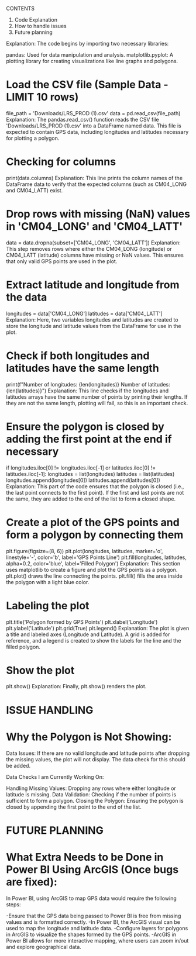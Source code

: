 CONTENTS

1. Code Explanation 
2. How to handle issues 
3. Future planning

Explanation: The code begins by importing two necessary libraries:

pandas: Used for data manipulation and analysis.
matplotlib.pyplot: A plotting library for creating visualizations like line graphs and polygons.

# Load the CSV file (Sample Data - LIMIT 10 rows)
file_path = 'Downloads/LRS_PROD (1).csv' 
data = pd.read_csv(file_path)
Explanation: The pandas.read_csv() function reads the CSV file 'Downloads/LRS_PROD (1).csv' into a DataFrame named data. This file is expected to contain GPS data, including longitudes and latitudes necessary for plotting a polygon.

# Checking for columns
print(data.columns)
Explanation: This line prints the column names of the DataFrame data to verify that the expected columns (such as CM04_LONG and CM04_LATT) exist.

# Drop rows with missing (NaN) values in 'CM04_LONG' and 'CM04_LATT'
data = data.dropna(subset=['CM04_LONG', 'CM04_LATT'])
Explanation: This step removes rows where either the CM04_LONG (longitude) or CM04_LATT (latitude) columns have missing or NaN values. This ensures that only valid GPS points are used in the plot.

# Extract latitude and longitude from the data
longitudes = data['CM04_LONG']
latitudes = data['CM04_LATT']
Explanation: Here, two variables longitudes and latitudes are created to store the longitude and latitude values from the DataFrame for use in the plot.

# Check if both longitudes and latitudes have the same length
print(f"Number of longitudes: {len(longitudes)} Number of latitudes: {len(latitudes)}")
Explanation: This line checks if the longitudes and latitudes arrays have the same number of points by printing their lengths. If they are not the same length, plotting will fail, so this is an important check.

# Ensure the polygon is closed by adding the first point at the end if necessary
if longitudes.iloc[0] != longitudes.iloc[-1] or latitudes.iloc[0] != latitudes.iloc[-1]:
    longitudes = list(longitudes)
    latitudes = list(latitudes)
    longitudes.append(longitudes[0])
    latitudes.append(latitudes[0])
Explanation: This part of the code ensures that the polygon is closed (i.e., the last point connects to the first point). If the first and last points are not the same, they are added to the end of the list to form a closed shape.

# Create a plot of the GPS points and form a polygon by connecting them
plt.figure(figsize=(8, 6))
plt.plot(longitudes, latitudes, marker='o', linestyle='-', color='b', label='GPS Points Line')
plt.fill(longitudes, latitudes, alpha=0.2, color='blue', label='Filled Polygon')
Explanation: This section uses matplotlib to create a figure and plot the GPS points as a polygon.
plt.plot() draws the line connecting the points.
plt.fill() fills the area inside the polygon with a light blue color.

# Labeling the plot
plt.title('Polygon formed by GPS Points')
plt.xlabel('Longitude')
plt.ylabel('Latitude')
plt.grid(True)
plt.legend()
Explanation: The plot is given a title and labeled axes (Longitude and Latitude). A grid is added for reference, and a legend is created to show the labels for the line and the filled polygon.

# Show the plot
plt.show()
Explanation: Finally, plt.show() renders the plot.

# ISSUE HANDLING

# Why the Polygon is Not Showing:

Data Issues: If there are no valid longitude and latitude points after dropping the missing values, the plot will not display. The data check for this should be added.


Data Checks I am Currently Working On:

Handling Missing Values: Dropping any rows where either longitude or latitude is missing.
Data Validation: Checking if the number of points is sufficient to form a polygon.
Closing the Polygon: Ensuring the polygon is closed by appending the first point to the end of the list.

# FUTURE PLANNING

# What Extra Needs to be Done in Power BI Using ArcGIS (Once bugs are fixed):
In Power BI, using ArcGIS to map GPS data would require the following steps:

-Ensure that the GPS data being passed to Power BI is free from missing values and is formatted correctly.
-In Power BI, the ArcGIS visual can be used to map the longitude and latitude data.
-Configure layers for polygons in ArcGIS to visualize the shapes formed by the GPS points.
-ArcGIS in Power BI allows for more interactive mapping, where users can zoom in/out and explore geographical data.
